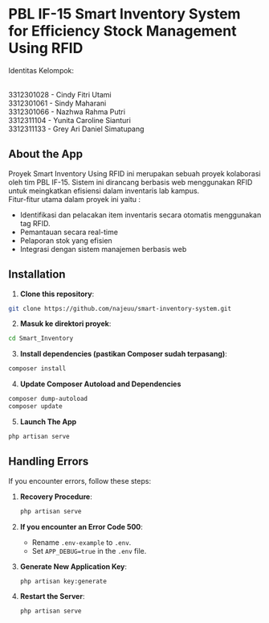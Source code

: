 # PBL IF-15 Smart Inventory System for Efficiency Stock Management Using RFID

Identitas Kelompok: 

<br>
3312301028 - Cindy Fitri Utami
<br>
3312301061 - Sindy Maharani
<br>
3312301066 - Nazhwa Rahma Putri
<br>
3312311104 - Yunita Caroline Sianturi 
<br>
3312311133 - Grey Ari Daniel Simatupang

## About the App

Proyek Smart Inventory Using RFID ini merupakan sebuah proyek kolaborasi oleh tim PBL IF-15. Sistem ini dirancang berbasis web menggunakan RFID untuk meingkatkan efisiensi dalam inventaris lab kampus. 
<br>
Fitur-fitur utama dalam proyek ini yaitu :
<br>
- Identifikasi dan pelacakan item inventaris secara otomatis menggunakan tag RFID. 
- Pemantauan secara real-time
- Pelaporan stok yang efisien
- Integrasi dengan sistem manajemen berbasis web

## Installation

1. **Clone this repository**:
 ```bash
git clone https://github.com/najeuu/smart-inventory-system.git
```

2. **Masuk ke direktori proyek**:
```bash
cd Smart_Inventory
```

3. **Install dependencies (pastikan Composer sudah terpasang)**:
```bash
composer install
```

4. **Update Composer Autoload and Dependencies**
```bash
composer dump-autoload
composer update
```
5. **Launch The App**
```bash
php artisan serve
```

## Handling Errors

If you encounter errors, follow these steps:

1. **Recovery Procedure**:

   ```bash
   php artisan serve
   ```

2. **If you encounter an Error Code 500**:

   - Rename `.env-example` to `.env`.
   - Set `APP_DEBUG=true` in the `.env` file.

3. **Generate New Application Key**:

   ```bash
   php artisan key:generate
   ```

4. **Restart the Server**:

   ```bash
   php artisan serve
   